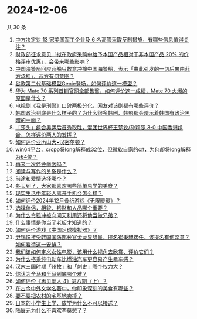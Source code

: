 # 2024-12-06

共 30 条

<!-- BEGIN -->
<!-- 最后更新时间 Fri Dec 06 2024 00:27:49 GMT+0800 (China Standard Time) -->

1. [中方决定对 13 家美国军工企业及 6 名高管采取反制措施，有哪些信息值得关注？](https://www.zhihu.com/question/6031660685)
1. [财政部征求意见「拟在政府采购中给予本国产品相对于非本国产品 20% 的价格评审优惠」，会带来哪些影响？](https://www.zhihu.com/question/6051892835)
1. [中国海警局回应菲船只故意冲撞中国海警船，表示「由此引发的一切后果由菲方承担」，菲方有何意图？](https://www.zhihu.com/question/5922385306)
1. [谷歌第二代基础模型Genie登场，如何评价这一模型？](https://www.zhihu.com/question/5973008343)
1. [华为 Mate 70 系列首销官网全部售罄，如何评价这一成绩，Mate 70 火爆的原因是什么？](https://www.zhihu.com/question/5931749412)
1. [电视剧《我是刑警》口碑两极分化，网友对该剧都有哪些评价？](https://www.zhihu.com/question/5387647823)
1. [韩国政治到底是什么样子的？为什么很多韩剧、韩影都会暗示着韩国有政治黑暗的一面？](https://www.zhihu.com/question/5876531961)
1. [「莎头」组合奥运后首秀取胜，混团世界杯王楚钦/孙颖莎 3-0 中国香港组合，怎样评价两人的发挥？](https://www.zhihu.com/question/6054863103)
1. [如何评价亚历山大•汉密尔顿？](https://www.zhihu.com/question/26193239)
1. [win64平台，c/cpp将long解释成32位，但微软自家的c#，为何却将long解释为64位？](https://www.zhihu.com/question/5779674109)
1. [再来一次还会学医吗？](https://www.zhihu.com/question/5405228267)
1. [阅读与写作的关系是什么？](https://www.zhihu.com/question/5633218602)
1. [前途和爱情选择哪个？](https://www.zhihu.com/question/822968100)
1. [冬天到了，大家都喜欢哪些简单易学的美食？](https://www.zhihu.com/question/5467467872)
1. [现实生活中年轻人离开手机会怎么样？](https://www.zhihu.com/question/5804987306)
1. [如何评价2024年12月叠纸游戏《无限暖暖》？](https://www.zhihu.com/question/5854576122)
1. [选择伴侣，相貌、钱财和人品哪个重要？](https://www.zhihu.com/question/3624695858)
1. [为什么令狐冲被向问天利用还将他当做兄弟？](https://www.zhihu.com/question/51460307)
1. [什么事情是你当了老板才知道的？](https://www.zhihu.com/question/364147974)
1. [如何评价游戏《中国足球模拟器》？](https://www.zhihu.com/question/5749637684)
1. [尹锡悦接受韩国国防部长官金龙显辞呈，提名崔秉赫接任，该提名有何深意？如何看待这一安排？](https://www.zhihu.com/question/6000186675)
1. [我们该如何定义女性电影，该用什么视角去欣赏、评价它们？](https://www.zhihu.com/question/4915436465)
1. [为什么搭乘纯电动车比燃油汽车更容易产生晕车感？](https://www.zhihu.com/question/65580976)
1. [汉末三国时期「州牧」和「刺史」哪个权力大？](https://www.zhihu.com/question/5232444913)
1. [你认为全马和半马到底哪个难？](https://www.zhihu.com/question/3189768399)
1. [如何评价《再见爱人 4》第八期（上）？](https://www.zhihu.com/question/6019453083)
1. [在古今中外文学名著中，你印象深刻的美食有哪些？](https://www.zhihu.com/question/4412347922)
1. [要不要把农村的宅基地卖掉？](https://www.zhihu.com/question/583902271)
1. [日本的小学生上学、放学为什么不可以接送？](https://www.zhihu.com/question/5900994708)
1. [陆展元为什么不喜欢李莫愁了？](https://www.zhihu.com/question/319128517)

<!-- END -->
